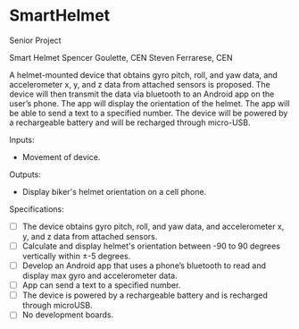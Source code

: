 # SmartHelmet
Senior Project


Smart Helmet
Spencer Goulette, CEN
Steven Ferrarese, CEN

A helmet-mounted device that obtains gyro pitch, roll, and yaw data, and accelerometer x, y, and z data from attached sensors is proposed.  The device will then transmit the data via bluetooth to an Android app on the user’s phone. The app will display the orientation of the helmet. The app will be able to send a text to a specified number. The device will be powered by a rechargeable battery and will be recharged through micro-USB.

Inputs:
- Movement of device.

Outputs:
- Display biker's helmet orientation on a cell phone.

Specifications:

- [ ] The device obtains gyro pitch, roll, and yaw data, and accelerometer x, y, and z data from attached sensors.
- [ ] Calculate and display helmet's orientation between -90 to 90 degrees vertically within ±-5 degrees.
- [ ] Develop an Android app that uses a phone’s bluetooth to read and display max gyro and accelerometer data.
- [ ] App can send a text to a specified number.
- [ ] The device is powered by a rechargeable battery and is recharged through microUSB.
- [ ] No development boards.
